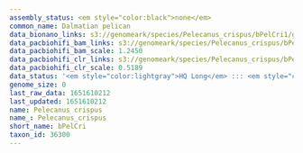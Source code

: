 ```yaml
---
assembly_status: <em style="color:black">none</em>
common_name: Dalmatian pelican
data_bionano_links: s3://genomeark/species/Pelecanus_crispus/bPelCri1/genomic_data/bionano/<br>
data_pacbiohifi_bam_links: s3://genomeark/species/Pelecanus_crispus/bPelCri1/genomic_data/pacbio_hifi/<br>
data_pacbiohifi_bam_scale: 1.2450
data_pacbiohifi_clr_links: s3://genomeark/species/Pelecanus_crispus/bPelCri1/genomic_data/pacbio_hifi/<br>
data_pacbiohifi_clr_scale: 0.5189
data_status: '<em style="color:lightgray">HQ Long</em> ::: <em style="color:lightgray">Long</em> ::: <em style="color:lightgray">Short</em> ::: <em style="color:lightgray">Phasing</em> ::: <em style="color:lightgray">Scaffolding</em>'
genome_size: 0
last_raw_data: 1651610212
last_updated: 1651610212
name: Pelecanus crispus
name_: Pelecanus_crispus
short_name: bPelCri
taxon_id: 36300
---
```

